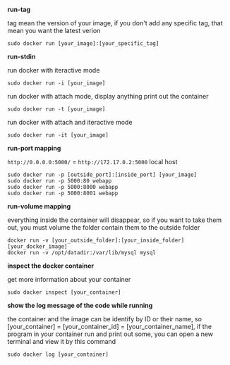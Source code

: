 **run-tag**

tag mean the version of your image, if you don't add any specific tag, that mean you want the latest verion

	sudo docker run [your_image]:[your_specific_tag]

**run-stdin**

run docker with iteractive mode
	
	sudo docker run -i [your_image]

run docker with attach mode, display anything print out the container

	sudo docker run -t [your_image]

run docker with attach and iteractive mode

	sudo docker run -it [your_image]

**run-port mapping**

`http://0.0.0.0:5000/` = `http://172.17.0.2:5000` local host

	sudo docker run -p [outside_port]:[inside_port] [your_image]
	sudo docker run -p 5000:80 webapp
	sudo docker run -p 5000:8000 webapp
	sudo docker run -p 5000:8001 webapp

**run-volume mapping**

everything inside the container will disappear, so if you want to take them out, you must volume the folder contain them to the outside folder

	docker run -v [your_outside_folder]:[your_inside_folder] [your_docker_image]
	docker run -v /opt/datadir:/var/lib/mysql mysql

**inspect the docker container**

get more information about your container

	sudo docker inspect [your_container]

**show the log message of the code while running**

the container and the image can be identify by ID or their name, so [your_container] = [your_container_id] = [your_container_name], if the program in your container run and print out some, you can open a new terminal and view it by this command

	sudo docker log [your_container] 
